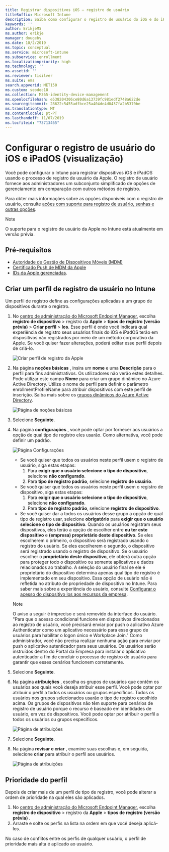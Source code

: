```yaml
---
title: Registrar dispositivos iOS – registro de usuário
titleSuffix: Microsoft Intune
description: Saiba como configurar o registro de usuário do iOS e do iPadOS.
keywords: ''
author: ErikjeMS
ms.author: erikje
manager: dougeby
ms.date: 10/2/2019
ms.topic: conceptual
ms.service: microsoft-intune
ms.subservice: enrollment
ms.localizationpriority: high
ms.technology: ''
ms.assetid: ''
ms.reviewer: tisilver
ms.suite: ems
search.appverid: MET150
ms.custom: seodec18
ms.collection: M365-identity-device-management
ms.openlocfilehash: e538204306ce80d6a13739fc981edf2748a622de
ms.sourcegitcommit: 28622c5455adfbce25a404de4d0437fa2b5370be
ms.translationtype: MT
ms.contentlocale: pt-PT
ms.lasthandoff: 11/07/2019
ms.locfileid: "73713465"
---
```

# <a name="set-up-ios-and-ipados-user-enrollment-preview"></a>Configurar o registro de usuário do iOS e iPadOS (visualização)

Você pode configurar o Intune para registrar dispositivos iOS e iPadOS usando o processo de registro de usuário da Apple. O registro de usuário fornece aos administradores um subconjunto simplificado de opções de gerenciamento em comparação com outros métodos de registro.

Para obter mais informações sobre as opções disponíveis com o registro de usuário, consulte [ações com suporte para registro de usuário, senhas e outras opções](ios-user-enrollment-supported-actions.md).

> [!NOTE]
> O suporte para o registro de usuário da Apple no Intune está atualmente em versão prévia.

## <a name="prerequisites"></a>Pré-requisitos
- [Autoridade de Gestão de Dispositivos Móveis (MDM)](../fundamentals/mdm-authority-set.md)
- [Certificado Push de MDM da Apple](apple-mdm-push-certificate-get.md)
- [IDs da Apple gerenciadas](https://support.apple.com/guide/apple-business-manager/mdm1c9622977/web).

## <a name="create-a-user-enrollment-profile-in-intune"></a>Criar um perfil de registro de usuário no Intune

Um perfil de registro define as configurações aplicadas a um grupo de dispositivos durante o registro. 

1. No [centro de administração do Microsoft Endpoint Manager](https://go.microsoft.com/fwlink/?linkid=2109431), escolha **registro de dispositivo** > registro da **Apple** > **tipos de registro (versão prévia)**  > **Criar perfil** > **Ios**. Esse perfil é onde você indicará qual experiência de registro seus usuários finais do iOS e iPadOS terão em dispositivos não registrados por meio de um método corporativo da Apple. Se você quiser fazer alterações, poderá editar esse perfil depois de criá-lo.

    ![Criar perfil de registro da Apple](./media/ios-user-enrollment/create-profile.png)

2. Na página **noções básicas** , insira um **nome** e uma **Descrição** para o perfil para fins administrativos. Os utilizadores não verão estes detalhes. Pode utilizar este campo **Nome** para criar um grupo dinâmico no Azure Active Directory. Utilize o nome de perfil para definir o parâmetro enrollmentProfileName para atribuir dispositivos com este perfil de inscrição. Saiba mais sobre os [grupos dinâmicos do Azure Active Directory](https://docs.microsoft.com/azure/active-directory/active-directory-groups-dynamic-membership-azure-portal#rules-for-devices).

    ![Página de noções básicas](./media/ios-user-enrollment/basics-page.png)


3. Selecione **Seguinte**.

4. Na página **configurações** , você pode optar por fornecer aos usuários a opção de qual tipo de registro eles usarão. Como alternativa, você pode definir um padrão.

    ![Página Configurações](./media/ios-user-enrollment/settings-page.png)

    - Se você quiser que todos os usuários neste perfil usem o registro de usuário, siga estas etapas:
        1. Para **exigir que o usuário selecione o tipo de dispositivo**, selecione **não configurado**.
        2. Para **tipo de registro padrão**, selecione **registro de usuário**.
    - Se você quiser que todos os usuários neste perfil usem o registro de dispositivo, siga estas etapas:
        1. Para **exigir que o usuário selecione o tipo de dispositivo**, selecione **não configurado**.
        2. Para **tipo de registro padrão**, selecione **registro de dispositivo**.
    - Se você quiser dar a todos os usuários desse grupo a opção de qual tipo de registro usar, selecione **obrigatório** para **exigir que o usuário selecione o tipo de dispositivo**. Quando os usuários registram seus dispositivos, eles terão a opção de escolher entre **eu ter este dispositivo** e **(empresa) proprietário deste dispositivo**. Se eles escolherem o primeiro, o dispositivo será registrado usando o registro do usuário. Se eles escolherem o segundo, o dispositivo será registrado usando o registro de dispositivo. Se o usuário escolher o **proprietário deste dispositivo**, ele obterá outra opção para proteger todo o dispositivo ou somente aplicativos e dados relacionados ao trabalho. A seleção do usuário final se ele é proprietário do dispositivo determina apenas qual tipo de registro é implementado em seu dispositivo. Essa opção de usuário não é refletida no atributo de propriedade de dispositivo no Intune. Para saber mais sobre a experiência do usuário, consulte [Configurar o acesso do dispositivo Ios aos recursos da empresa](https://docs.microsoft.com/intune-user-help/enroll-your-device-in-intune-ios).
    
    > [!NOTE]
    > O aviso a seguir é impreciso e será removido da interface do usuário.
    > "Para que o acesso condicional funcione em dispositivos direcionados ao registro de usuário, você precisará enviar por push o aplicativo Azure Authenticator como um aplicativo necessário para esse grupo de usuários para habilitar o logon único e Workplace Join."
    > Como administrador, você não precisa realizar nenhuma ação para enviar por push o aplicativo autenticador para seus usuários. Os usuários serão instruídos dentro do Portal da Empresa para instalar o aplicativo autenticador a fim de concluir o processo de registro do usuário para garantir que esses cenários funcionem corretamente.

5. Selecione **Seguinte**.

6. Na página **atribuições** , escolha os grupos de usuários que contêm os usuários aos quais você deseja atribuir esse perfil. Você pode optar por atribuir o perfil a todos os usuários ou grupos específicos. Todos os usuários nos grupos selecionados usarão o tipo de registro escolhido acima. Os grupos de dispositivos não têm suporte para cenários de registro de usuário porque o recurso é baseado em identidades de usuário, em vez de dispositivos. Você pode optar por atribuir o perfil a todos os usuários ou grupos específicos.

    ![Página de atribuições](./media/ios-user-enrollment/assignments-page.png)

7. Selecione **Seguinte**.

8. Na página **revisar e criar** , examine suas escolhas e, em seguida, selecione **criar** para atribuir o perfil aos usuários.

    ![Página de atribuições](./media/ios-user-enrollment/assignments-page.png)


## <a name="profile-priority"></a>Prioridade do perfil

Depois de criar mais de um perfil de tipo de registro, você pode alterar a ordem de prioridade na qual eles são aplicados.

1. No [centro de administração do Microsoft Endpoint Manager](https://go.microsoft.com/fwlink/?linkid=2109431), escolha **registro de dispositivo** > registro da **Apple** > **tipos de registro (versão prévia)** .
2. Arraste e solte os perfis na lista na ordem em que você deseja aplicá-los.

No caso de conflitos entre os perfis de qualquer usuário, o perfil de prioridade mais alta é aplicado ao usuário.


